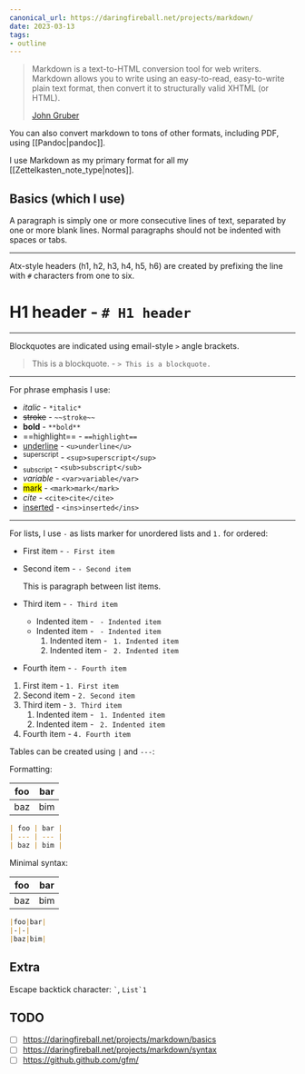 ```yaml
---
canonical_url: https://daringfireball.net/projects/markdown/
date: 2023-03-13
tags:
- outline
---
```


> Markdown is a text-to-HTML conversion tool for web writers. Markdown allows
> you to write using an easy-to-read, easy-to-write plain text format, then
> convert it to structurally valid XHTML (or HTML).
>
> [John Gruber](https://daringfireball.net/projects/markdown/)

You can also convert markdown to tons of other formats, including PDF, using
[[Pandoc|pandoc]].

I use Markdown as my primary format for all my [[Zettelkasten_note_type|notes]].

## Basics (which I use)

A paragraph is simply one or more consecutive lines of text, separated by one or
more blank lines. Normal paragraphs should not be indented with spaces or tabs.

---

Atx-style headers (h1, h2, h3, h4, h5, h6) are created by prefixing the line
with `#` characters from one to six.

# H1 header - `# H1 header`

---

Blockquotes are indicated using email-style `>` angle brackets.

> This is a blockquote. - `> This is a blockquote.`

---

For phrase emphasis I use:

- _italic_ - `*italic*`
- ~~stroke~~ - `~~stroke~~`
- **bold** - `**bold**`
- ==highlight== - `==highlight==`
- <u>underline</u> - `<u>underline</u>`
- <sup>superscript</sup> - `<sup>superscript</sup>`
- <sub>subscript</sub> - `<sub>subscript</sub>`
- <var>variable</var> - `<var>variable</var>`
- <mark>mark</mark> - `<mark>mark</mark>`
- <cite>cite</cite> - `<cite>cite</cite>`
- <ins>inserted</ins> - `<ins>inserted</ins>`

---

For lists, I use `-` as lists marker for unordered lists and `1.` for ordered:

- First item - `- First item`
- Second item - `- Second item`

  This is paragraph between list items.

- Third item - `- Third item`
  - Indented item - ` - Indented item`
  - Indented item - ` - Indented item`
    1. Indented item - ` 1. Indented item`
    2. Indented item - ` 2. Indented item`
- Fourth item - `- Fourth item`

1. First item - `1. First item`
2. Second item - `2. Second item`
3. Third item - `3. Third item`
   1. Indented item - ` 1. Indented item`
   2. Indented item - ` 2. Indented item`
4. Fourth item - `4. Fourth item`

Tables can be created using `|` and `---`:

Formatting:

| foo | bar |
| --- | --- |
| baz | bim |

```markdown
| foo | bar |
| --- | --- |
| baz | bim |
```

Minimal syntax:

| foo | bar |
| --- | --- |
| baz | bim |

```markdown
|foo|bar|
|-|-|
|baz|bim|
```

## Extra

Escape backtick character: `` ` ``, ``List`1``

## TODO

- [ ] https://daringfireball.net/projects/markdown/basics
- [ ] https://daringfireball.net/projects/markdown/syntax
- [ ] https://github.github.com/gfm/
